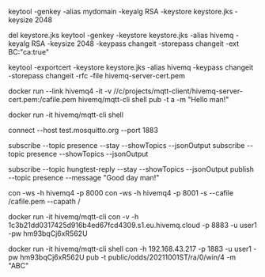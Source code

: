 keytool -genkey -alias mydomain -keyalg RSA -keystore keystore.jks -keysize 2048

del keystore.jks
keytool -genkey -keystore keystore.jks -alias hivemq -keyalg RSA -keysize 2048 -keypass changeit -storepass changeit -ext BC:"ca:true"

keytool -exportcert -keystore keystore.jks -alias hivemq -keypass changeit -storepass changeit -rfc -file hivemq-server-cert.pem

docker run --link hivemq4 -it -v //c/projects/mqtt-client/hivemq-server-cert.pem:/cafile.pem hivemq/mqtt-cli shell
pub -t a -m "Hello man!"

docker run -it hivemq/mqtt-cli shell

connect --host test.mosquitto.org --port 1883

subscribe --topic presence --stay --showTopics --jsonOutput
subscribe --topic presence --showTopics --jsonOutput

subscribe --topic hungtest-reply --stay --showTopics --jsonOutput
publish --topic presence --message "Good day man!"

con -ws -h hivemq4 -p 8000
con -ws -h hivemq4 -p 8001 -s --cafile /cafile.pem --capath /

docker run -it hivemq/mqtt-cli con -v -h 1c3b21dd0317425d916b4ed67fcd4309.s1.eu.hivemq.cloud -p 8883 -u user1 -pw hm93bqCj6xR562U

docker run -it hivemq/mqtt-cli shell
con -h 192.168.43.217 -p 1883 -u user1 -pw hm93bqCj6xR562U
pub -t public/odds/20211001ST/ra/0/win/4 -m "ABC"